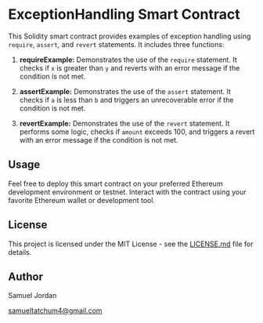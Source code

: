 # ExceptionHandling Smart Contract

This Solidity smart contract provides examples of exception handling using `require`, `assert`, and `revert` statements. It includes three functions:

1. **requireExample:** Demonstrates the use of the `require` statement. It checks if `x` is greater than `y` and reverts with an error message if the condition is not met.

2. **assertExample:** Demonstrates the use of the `assert` statement. It checks if `a` is less than `b` and triggers an unrecoverable error if the condition is not met.

3. **revertExample:** Demonstrates the use of the `revert` statement. It performs some logic, checks if `amount` exceeds 100, and triggers a revert with an error message if the condition is not met.

## Usage

Feel free to deploy this smart contract on your preferred Ethereum development environment or testnet. Interact with the contract using your favorite Ethereum wallet or development tool.

## License

This project is licensed under the MIT License - see the [LICENSE.md](LICENSE.md) file for details.

## Author

Samuel Jordan

samueltatchum4@gmail.com
